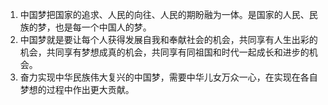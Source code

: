 1. 中国梦把国家的追求、人民的向往、人民的期盼融为一体。是国家的人民、民族的梦，也是每一个中国人的梦。
2. 中国梦就是要让每个人获得发展自我和奉献社会的机会，共同享有人生出彩的机会，共同享有梦想成真的机会，共同享有同祖国和时代一起成长和进步的机会。
3. 奋力实现中华民族伟大复兴的中国梦，需要中华儿女万众一心，在实现在各自梦想的过程中作出更大贡献。
